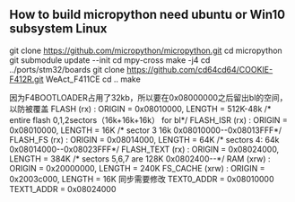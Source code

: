 ## How to build micropython need ubuntu or Win10 subsystem Linux

git clone https://github.com/micropython/micropython.git
cd micropython
git submodule update --init
cd mpy-cross
make -j4
cd ../ports/stm32/boards
git clone https://github.com/cd64cd64/COOKIE-F412R.git WeAct_F411CE
cd ..
make

因为F4BOOTLOADER占用了32kb，所以要在0x08000000之后留出bl的空间，以防被覆盖
    FLASH (rx)      : ORIGIN = 0x08010000, LENGTH = 512K-48k /* entire flash 0,1,2sectors（16k+16k+16k） for bl*/
    FLASH_ISR (rx)  : ORIGIN = 0x08010000, LENGTH = 16K /* sector 3 16k 0x08010000--0x08013FFF*/
    FLASH_FS (rx)   : ORIGIN = 0x08014000, LENGTH = 64K /* sectors 4: 64k 0x08014000--0x08023FFF*/
    FLASH_TEXT (rx) : ORIGIN = 0x08024000, LENGTH = 384K /* sectors 5,6,7 are 128K 0x0802400--*/
    RAM (xrw)       : ORIGIN = 0x20000000, LENGTH = 240K
    FS_CACHE (xrw)  : ORIGIN = 0x2003c000, LENGTH = 16K
同步需要修改
TEXT0_ADDR = 0x08010000
TEXT1_ADDR = 0x08024000
